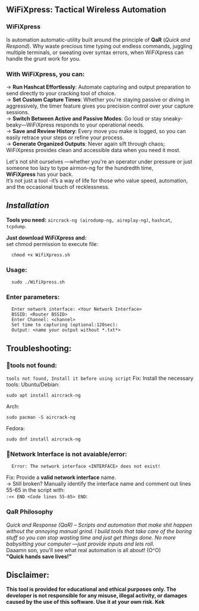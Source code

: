 ## **WiFiXpress: Tactical Wireless Automation**

### **WiFiXpress** 
Is automation automatic-utility built around the principle of **QaR** (*Quick and Respond*). Why waste precious time typing out endless commands, juggling multiple terminals, or sweating over syntax errors, when WiFiXpress can handle the grunt work for you.

### With WiFiXpress, you can:
  -> **Run Hashcat Effortlessly**: Automate capturing and output preparation to send directly to your cracking tool of choice.  
  -> **Set Custom Capture Times**: Whether you're staying passive or diving in aggressively, the timer feature gives you precision control over your capture sessions.  
  -> **Switch Between Active and Passive Modes**: Go loud or stay sneaky-beaky—WiFiXpress responds to your operational needs.  
  -> **Save and Review History**: Every move you make is logged, so you can easily retrace your steps or refine your process.  
  -> **Generate Organized Outputs**: Never again sift through chaos; WiFiXpress provides clean and accessible data when you need it most.  

Let's not shit ourselves —whether you're an operator under pressure or just someone too lazy to type airmon-ng for the hundredth time,<br> **WiFiXpress** has your back.<br> It’s not just a tool 
-it’s a way of life for those who value speed, automation, and the occasional touch of recklessness.

## *Installation*
**Tools you need:** ```aircrack-ng (airodump-ng, aireplay-ng)```, ```hashcat```, ```tcpdump```.<br>

**Just download WiFiXpress and:**<br>
set chmod permission to execute file: 
```
  chmod +x WifiXpress.sh
```
### Usage: 
```
  sudo ./WifiXpress.sh
```
### Enter parameters: 
```
  Enter network interface: <Your Network Interface>
  BSSID: <Router BSSID>
  Enter Channel: <channel>
  Set time to capturing (optional:120sec):
  Output: <name your output without *.txt*>
```

## Troubleshooting: 
### 🔴**tools not found**: 
```tools not found, Install it before using script```
Fix: Install the necessary tools:
Ubuntu/Debian:
```
sudo apt install aircrack-ng
```
Arch:
```
sudo pacman -S aircrack-ng
```
Fedora:
```
sudo dnf install aircrack-ng
```
### 🔴**Network Interface is not avaiable/error**:
```
  Error: The network interface <INTERFACE> does not exist!
```
Fix: Provide a **valid network interface** name.<br>
-> Still broken? Manually identify the interface name and comment out lines 55-65 in the script with:<br> ```:<< END <Code lines 55-65> END```:

### QaR Philosophy
*Quick and Response (QaR) – Scripts and automation that make shit happen without the annoying manual grind. I build tools that take care of the boring stuff so you can stop wasting time and just get things done. No more babysitting your computer —just provide inputs and lets roll.*<br>
Daaamn son, you'll see what real automation is all about! (O^O)<br>
**"Quick hands save lives!"**

## Disclaimer: 
**This tool is provided for educational and ethical purposes only. The developer is not responsible for any misuse, illegal activity, or damages caused by the use of this software. Use it at your own risk. Kek**
